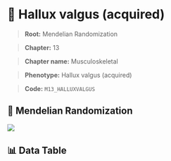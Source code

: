 # 🧪 Hallux valgus (acquired)

> **Root:** Mendelian Randomization

> **Chapter:** 13  

> **Chapter name:** Musculoskeletal

> **Phenotype:** Hallux valgus (acquired)  

> **Code:** `M13_HALLUXVALGUS`

## 🧬 Mendelian Randomization  

<img src="/MR/Figures/Forward/M13_HALLUXVALGUS.png"/>

## 📊 Data Table

<CsvTableMRF src="/public/MR/Data/Forward/M13_HALLUXVALGUS.csv"/>
